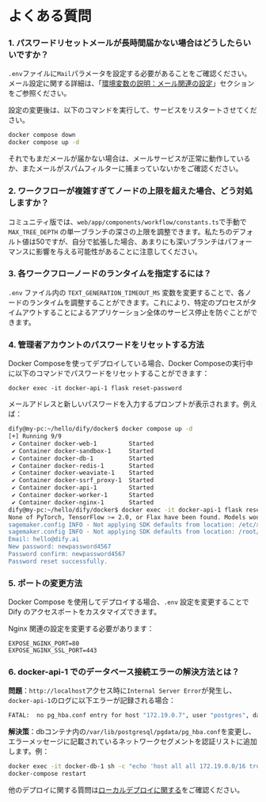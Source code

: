 # よくある質問

### 1. パスワードリセットメールが長時間届かない場合はどうしたらいいですか？

`.env`ファイルに`Mail`パラメータを設定する必要があることをご確認ください。メール設定に関する詳細は、「[環境変数の説明：メール関連の設定](https://docs.dify.ai/v/ja-jp/getting-started/install-self-hosted/environments#mru)」セクションをご参照ください。

設定の変更後は、以下のコマンドを実行して、サービスをリスタートさせてください。

```bash
docker compose down
docker compose up -d
```

それでもまだメールが届かない場合は、メールサービスが正常に動作しているか、またメールがスパムフィルターに捕まっていないかをご確認ください。

### 2. ワークフローが複雑すぎてノードの上限を超えた場合、どう対処しますか？

コミュニティ版では、`web/app/components/workflow/constants.ts`で手動で `MAX_TREE_DEPTH` の単一ブランチの深さの上限を調整できます。私たちのデフォルト値は50ですが、自分で拡張した場合、あまりにも深いブランチはパフォーマンスに影響を与える可能性があることに注意してください。

### 3. 各ワークフローノードのランタイムを指定するには？

`.env` ファイル内の `TEXT_GENERATION_TIMEOUT_MS` 変数を変更することで、各ノードのランタイムを調整することができます。これにより、特定のプロセスがタイムアウトすることによるアプリケーション全体のサービス停止を防ぐことができます。

### 4. 管理者アカウントのパスワードをリセットする方法

Docker Composeを使ってデプロイしている場合、Docker Composeの実行中に以下のコマンドでパスワードをリセットすることができます：

```
docker exec -it docker-api-1 flask reset-password
```

メールアドレスと新しいパスワードを入力するプロンプトが表示されます。例えば：

```bash
dify@my-pc:~/hello/dify/docker$ docker compose up -d
[+] Running 9/9
 ✔ Container docker-web-1         Started                                                              0.1s 
 ✔ Container docker-sandbox-1     Started                                                              0.1s 
 ✔ Container docker-db-1          Started                                                              0.1s 
 ✔ Container docker-redis-1       Started                                                              0.1s 
 ✔ Container docker-weaviate-1    Started                                                              0.1s 
 ✔ Container docker-ssrf_proxy-1  Started                                                              0.1s 
 ✔ Container docker-api-1         Started                                                              0.1s 
 ✔ Container docker-worker-1      Started                                                              0.1s 
 ✔ Container docker-nginx-1       Started                                                              0.1s 
dify@my-pc:~/hello/dify/docker$ docker exec -it docker-api-1 flask reset-password
None of PyTorch, TensorFlow >= 2.0, or Flax have been found. Models won't be available and only tokenizers, configuration and file/data utilities can be used.
sagemaker.config INFO - Not applying SDK defaults from location: /etc/xdg/sagemaker/config.yaml
sagemaker.config INFO - Not applying SDK defaults from location: /root/.config/sagemaker/config.yaml
Email: hello@dify.ai
New password: newpassword4567
Password confirm: newpassword4567
Password reset successfully.
```

### 5. ポートの変更方法

Docker Compose を使用してデプロイする場合、`.env` 設定を変更することで Dify のアクセスポートをカスタマイズできます。

Nginx 関連の設定を変更する必要があります：

```docker
EXPOSE_NGINX_PORT=80
EXPOSE_NGINX_SSL_PORT=443
```

### 6. docker-api-1 でのデータベース接続エラーの解決方法とは？

**問題**：`http://localhost`アクセス時に`Internal Server Error`が発生し、`docker-api-1`のログに以下エラーが記録される場合：

```bash
FATAL:  no pg_hba.conf entry for host "172.19.0.7", user "postgres", database "dify", no encryption
```

**解決策**：dbコンテナ内の`/var/lib/postgresql/pgdata/pg_hba.conf`を変更し、エラーメッセージに記載されているネットワークセグメントを認証リストに追加します。例：

```bash
docker exec -it docker-db-1 sh -c "echo 'host all all 172.19.0.0/16 trust' >> /var/lib/postgresql/data/pgdata/pg_hba.conf"
docker-compose restart
```

他のデプロイに関する質問は[ローカルデプロイに関する](../../learn-more/faq/install-faq.md)をご確認ください。

